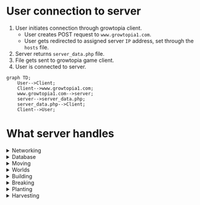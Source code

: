 # User connection to server
1. User initiates connection through growtopia client.
	- User creates POST request to `www.growtopia1.com`.
	- User gets redirected to assigned server `IP` address, set through the `hosts` file.
2. Server returns `server_data.php` file.
3. File gets sent to growtopia game client.
4. User is connected to server.

```mermaid
graph TD;
    User-->Client;
    Client-->www.growtopia1.com;
    www.growtopia1.com-->server;
    server-->server_data.php;
    server_data.php-->Client;
    Client-->User;
```

# What server handles
<details><summary>Networking</summary>
Everything below but made to update to all connected peers.
</details>
<details><summary>Database</summary>

- Add data.
- Remove data.
- Update data.
</details>
<details><summary>Moving</summary>

- Jump
- Left
- Right
- Gravity
- Double Jump
- Slow Fall (/)
- Long Jump (/)
- No-Gravity. (/)
</details>
<details><summary>Worlds</summary>

- World generation.
- Locking, Ownership, Admins. (/)
- Weather effect. (/)
</details>
<details><summary>Building</summary>

- Static blocks.
- Doors. (/)
- Locks. (/)
- Signs. (/)
- Spikes. (/)
- Lava.
- Water. (/)
- Glue. (/)
- Paint. (/)
- ... (/)
</details>
<details><summary>Breaking</summary>

- Static blocks.
- Dropping seeds, gems, blocks.
- Locks.
- Water. (/)
- Fossil. (/)
</details>
<details><summary>Planting</summary>

- Planting.
- Splicing.
</details>
<details><summary>Harvesting</summary>

- Plant drops. (Gems, Seeds, Blocks, Etc...)
</details>